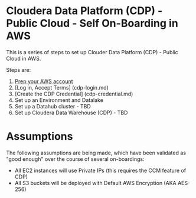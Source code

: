 # Cloudera Data Platform (CDP) - Public Cloud - Self On-Boarding in AWS

This is a series of steps to set up Clouder Data Platform (CDP) - Public Cloud 
in AWS. 

Steps are:
1. [Prep your AWS account](aws-account-prep.md)
2. [Log in, Accept Terms] (cdp-login.md)
3. [Create the CDP Credential] (cdp-credential.md)
3. Set up an Environment and Datalake
4. Set up a Datahub cluster - TBD
5. Set up Cloudera Data Warehouse (CDP) - TBD

# Assumptions
The following assumptions are being made, which have been validated as "good 
enough" over the course of several on-boardings:
* All EC2 instances will use Private IPs (this requires the CCM feature of CDP)
* All S3 buckets will be deployed with Default AWS Encryption (AKA AES-256)

